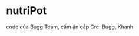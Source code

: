 # nutriPot
code của Bugg Team, cấm ăn cắp                                                                                                         Cre: Bugg, Khanh
